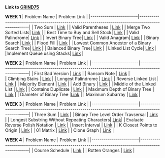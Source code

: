 **Link to [GRIND75](https://www.techinterviewhandbook.org/grind75)**

**WEEK 1**
| Problem Name           | Problem Link                                                                                       |
|------------------------|----------------------------------------------------------------------------------------------------|
| Two Sum                | [Link](https://leetcode.com/problems/two-sum/)                                                     |
| Valid Parentheses      | [Link](https://leetcode.com/problems/valid-parentheses/)                                           |
| Merge Two Sorted Lists| [Link](https://leetcode.com/problems/merge-two-sorted-lists/description/)                           |
| Best Time to Buy and Sell Stock| [Link](https://leetcode.com/problems/best-time-to-buy-and-sell-stock/description/)         |
| Valid Palindrome| [Link](https://leetcode.com/problems/valid-palindrome/)         |
| Invert Binary Tree| [Link](https://leetcode.com/problems/invert-binary-tree/)         |
| Valid Anagram| [Link](https://leetcode.com/problems/valid-anagram/)         |
| Binary Search| [Link](https://leetcode.com/problems/binary-search/)         |
| Flood Fill | [Link](https://leetcode.com/problems/flood-fill/)         |
| Lowest Common Ancestor of a Binary Search Tree| [Link](https://leetcode.com/problems/lowest-common-ancestor-of-a-binary-search-tree/)         |
| Balanced Binary Tree| [Link](https://leetcode.com/problems/balanced-binary-tree/)         |
| Linked List Cycle| [Link](https://leetcode.com/problems/linked-list-cycle/)         |
|Implement Queue using Stacks| [Link](https://leetcode.com/problems/implement-queue-using-stacks/)         |

**WEEK 2**
| Problem Name           | Problem Link                                                                                       |
|------------------------|----------------------------------------------------------------------------------------------------|
| First Bad Version                | [Link](https://leetcode.com/problems/first-bad-version/description/)                     |
| Ransom Note                  | [Link](https://leetcode.com/problems/ransom-note/description/)                               |   
| Climbing Stairs              | [Link](https://leetcode.com/problems/climbing-stairs/)                                       |
|  Longest Palindrome          | [Link](https://leetcode.com/problems/longest-palindrome/description/)                        |
| Reverse Linked List          | [Link](https://leetcode.com/problems/reverse-linked-list/description/)                       |
| Majority Element             | [Link](https://leetcode.com/problems/majority-element/description/)                          |
| Add Binary                   |  [Link](https://leetcode.com/problems/add-binary/description/)                               |
| Middle of the Linked List    |  [Link](https://leetcode.com/problems/middle-of-the-linked-list/)                            |
| Contains Duplicate    |  [Link](https://leetcode.com/problems/contains-duplicate/description/)                              |
| Maximum Depth of Binary Tree   |  [Link](https://leetcode.com/problems/maximum-depth-of-binary-tree/description/)           |
| Diameter of Binary Tree        |[Link](https://leetcode.com/problems/diameter-of-binary-tree/description/)                  |
| Maximum Subarray               | [Link](https://leetcode.com/problems/maximum-subarray/description/)                        |

**WEEK 3**
| Problem Name           | Problem Link                                                                                       |
|------------------------|----------------------------------------------------------------------------------------------------|
| Three Sum                | [Link](https://leetcode.com/problems/3sum/description/)                                          |
| Binary Tree Level Order Travsersal | [Link](https://leetcode.com/problems/binary-tree-level-order-traversal/description/)   |
| Longest Substring Without Repeating Characters| [Link](https://leetcode.com/problems/longest-substring-without-repeating-characters/description/)|
| Evaluate Reverse Polish Notation | [Link](https://leetcode.com/problems/evaluate-reverse-polish-notation/description/)       |
| Insert Interval | [Link](https://leetcode.com/problems/insert-interval/description/)                                         |
| K Closest Points to Origin | [Link](https://leetcode.com/problems/k-closest-points-to-origin/description/)                   |
| 01 Matrix | [Link](https://leetcode.com/problems/01-matrix/description/)                                                     |
| Clone Graph | [Link](https://leetcode.com/problems/clone-graph/)                                                             |

**WEEK 4**
| Problem Name           | Problem Link                                                                                       |
|------------------------|----------------------------------------------------------------------------------------------------|
| Course Schedule | [Link](https://leetcode.com/problems/course-schedule/description/)                                        |
| Rotten Oranges | [Link](https://leetcode.com/problems/rotting-oranges/description/)                                         |